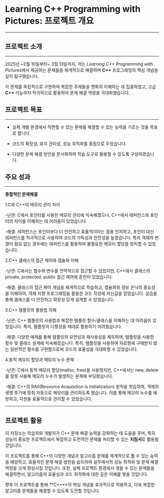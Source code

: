 # Learning C++ Programming with Pictures: 프로젝트 개요

 ---



## 프로젝트 소개

 ----
2025년 ~2월 10일부터~ 3월 13일까지, 저는 *Learning C++ Programming with 
Pictures*에서 제공하는 문제들을 체계적으로 해결하며 **C++** 프로그래밍의 핵심 개념을 깊이 탐구했습니다. 

각 문제를 독립적으로 구현하며 복잡한 주제들을 명확히 이해하는 데 집중하였고, 
고급 **C++** 기능까지 적극적으로 활용하여 문제 해결 역량을 극대화했습니다.



## 프로젝트 목표

-----

* 실제 개발 환경에서 직면할 수 있는 문제를 해결할 수 있는 능력을 기르는 것을 목표로 합니다.

* 코드의 확장성, 유지 관리성, 성능 최적화를 중점으로 두었습니다.
 
* 다양한 문제 해결 방안을 문서화하여 
 학습 도구로 활용할 수 있도록 구성하였습니다.



 ## 주요 성과

  ----

**종합적인 문제해결**

 1.C와 C++의 메모리 관리 차이

 -난관: C에서 포인터를 사용한 메모리 관리에 익숙해졌으나, C++에서 레퍼런스와 포인터의 차이를 이해하는 데 어려움이 있었습니다.

 -해결: 레퍼런스는 포인터보다 더 안전하고 효율적이라는 점을 인지하고, 포인터 대신 레퍼런스를 적극적으로 사용하여 코드의 가독성과 안전성을 높였습니다. 
 특히 객체의 변경이 필요 없는 경우에는 레퍼런스를 활용하여 불필요한 메모리 할당을 방지할 수 있었습니다.
 

2.C++ 클래스의 접근 제어와 캡슐화 이해

-난관: C에서는 함수와 변수를 전역적으로 접근할 수 있었지만, C++에서 클래스의 private, protected, public 접근 제어에 혼란이 있었습니다.

-해결: 클래스의 접근 제어 개념을 체계적으로 학습하고, 캡슐화와 정보 은닉의 중요성을 이해하여, 객체 지향 프로그래밍을 활용한 코드 작성에 자신감을 얻었습니다. 
실습을 통해 클래스를 더 안전하고 확장성 있게 설계할 수 있었습니다.


3.C++ 템플릿의 활용법 이해

-난관: C++ 템플릿의 사용법과 복잡한 템플릿 함수/클래스를 이해하는 데 어려움이 있었습니다. 특히, 템플릿의 다형성을 제대로 활용하기 어려웠습니다.

-해결: 다양한 예제를 통해 템플릿의 유연성과 재사용성을 체득하며, 템플릿을 사용한 함수 및 클래스 설계에 익숙해졌습니다. 
특히, 템플릿을 사용하여 자료형에 구애받지 않는 일반적인 함수를 구현함으로써 코드의 효율성을 극대화할 수 있었습니다.


4.동적 메모리 할당과 메모리 누수 문제

-난관: C에서 동적 메모리 할당(malloc, free)을 사용했지만, C++에서는 new, delete를 잘못 사용해 메모리 누수가 발생하는 문제에 부딪혔습니다.

-해결: C++의 RAII(Resource Acquisition Is Initialization) 원칙을 학습하여, 객체의 생명 주기에 맞춰 자동으로 메모리를 관리하도록 했습니다. 
이를 통해 메모리 누수를 예방하고, 자원을 효율적으로 관리할 수 있었습니다.

------



## 프로젝트 활용

이 저장소는 학습자와 개발자가 C++ 문제 해결 능력을 강화하는 데 도움을 주며, 특히 성능이 중요한 프로젝트에서 복잡하고 도전적인 문제를 처리할 수 있는 **지침서**로 활용될 것입니다.

이 프로젝트를 통해 C++의 다양한 개념과 알고리즘 문제를 체계적으로 풀 수 있는 능력을 배양하고, 효율적인 문제 해결 방안을 습득하여 실무에서의 성능 최적화 및 문제 해결 역량을 크게 향상시킬 것입니다. 
또한, 실제 프로젝트 환경에서 겪을 수 있는 문제들을 해결하면서, 알고리즘의 효율성과 코드 최적화에 대한 깊은 이해를 쌓을 것입니다.

향후 이 프로젝트를 통해 **C++**의 핵심 개념을 효과적으로 적용하고, 더욱 복잡한 알고리즘 문제들을 해결할 수 있도록 도전할 것입니다.
